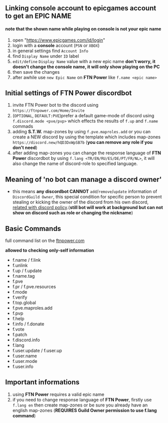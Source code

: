 ## Linking console account to epicgames account to get an EPIC NAME

#### __note that the shown name while playing on console is not your epic name__
1. open "https://www.epicgames.com/id/login"
2. login with a **console** account (`PSN` or `XBOX`)
3. in general settings find `Account Info`
4. find `Display Name` under `ID` label
5. `edit/define` `Display Name` value with a new epic name **don't worry, it doesn't change the console name, it will only show playing on the PC**
6. then save the changes
7. after awhile use `new Epic Name` on **FTN Power** like `f.name <epic name>`


## Initial settings of FTN Power discordbot

1. invite FTN Power bot to the discord using `https://ftnpower.com/Home/Invite`
2. (`OPTIONAL`, `DEFAULT:PVE`)prefer a default game-mode of discord using `f.discord.mode <pve/pvp>` which effects the results of `f.up` and `f.name` commads
3. adding **S.T.W.** map-zones by using `f.pve.maproles.add` or you can create a NEW discord by using the template which includes map-zones `https://discord.new/hQD3DxWpSB7b` (**you can remove any role if you don't need**)
4. after adding map-zones you can change the response language of **FTN Power** discordbot by using `f.lang <TR/EN/RU/ES/DE/PT/FR/NL>`, it will also change the name of discord-role to specified language.



## Meaning of 'no bot can manage a discord owner'
- this means **any discordbot CANNOT** `add`/`remove`/`update` information of `DiscordGuild Owner`, this special condition for specific person to prevent stealing or kicking the owner of the discord from his own discord, [related with discord policy](https://stackoverflow.com/questions/45251598/can-i-change-discord-servers-owner-nickname-with-bot).(**still bot will work at background but can not show on discord such as role or changing  the nickname**)

## Basic Commands
  full command list on the [ftnpower.com](https://ftnpower.com/Home/Commands)

  **allowed to checking only-self information**
- f.name / f.link
- f.unlink
- f.up / f.update
- f.name.tag
- f.pve
- f.pr / f.pve.resources
- f.mode
- f.verify
- f.top.global
- f.pve.maproles.add
- f.pvp
- f.help
- f.info / f.donate
- f.vote
- f.patch
- f.discord.info
- f.lang
- f.user.update / f.user.up
- f.user.name
- f.user.mode
- f.user.info


## Important informations

1. using **FTN Power** requires a valid epic name
2. if you need to change response language of **FTN Power**, firstly use `f.lang en` then create map-zones or be sure you already have an english map-zones (**REQUIRES Guild Owner permission to use f.lang command**)

